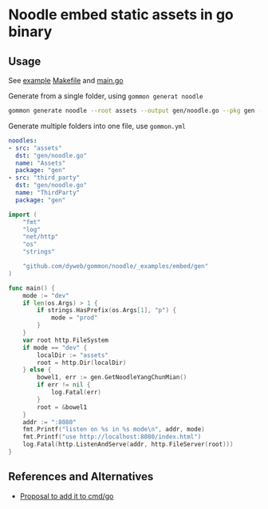 # Noodle embed static assets in go binary

## Usage

See [example](_examples/embed) [Makefile](_examples/embed/Makefile) and [main.go](_examples/embed/main.go)

Generate from a single folder, using `gommon generat noodle`

````bash
gommon generate noodle --root assets --output gen/noodle.go --pkg gen --name YangChunMian
````

Generate multiple folders into one file, use `gommon.yml`

````yaml
noodles:
- src: "assets"
  dst: "gen/noodle.go"
  name: "Assets"
  package: "gen"
- src: "third_party"
  dst: "gen/noodle.go"
  name: "ThirdParty"
  package: "gen"
````

````go
import (
	"fmt"
	"log"
	"net/http"
	"os"
	"strings"

	"github.com/dyweb/gommon/noodle/_examples/embed/gen"
)

func main() {
	mode := "dev"
	if len(os.Args) > 1 {
		if strings.HasPrefix(os.Args[1], "p") {
			mode = "prod"
		}
	}
	var root http.FileSystem
	if mode == "dev" {
		localDir := "assets"
		root = http.Dir(localDir)
	} else {
		bowel1, err := gen.GetNoodleYangChunMian()
		if err != nil {
			log.Fatal(err)
		}
		root = &bowel1
	}
	addr := ":8080"
	fmt.Printf("listen on %s in %s mode\n", addr, mode)
	fmt.Printf("use http://localhost:8080/index.html")
	log.Fatal(http.ListenAndServe(addr, http.FileServer(root)))
}

````

## References and Alternatives

- [Proposal to add it to cmd/go](https://github.com/golang/go/issues/35950)